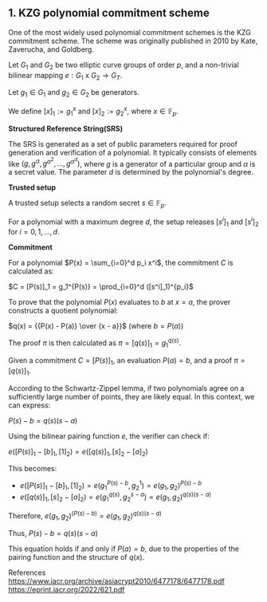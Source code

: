 ## 1. KZG polynomial commitment scheme

One of the most widely used polynomial commitment schemes is the KZG commitment scheme. The scheme was originally published in 2010 by Kate, Zaverucha, and Goldberg.

Let $G_1$ and $G_2$ be two elliptic curve groups of order $p$, and a non-trivial bilinear mapping $e : G_1$ x $G_2 → G_T$.

Let $g_1 \in G_1$ and $g_2 \in G_2$ be generators.

We define $[x]_1 := g_1^x$ and $[x]_2 := g_2^x$, where $x \in \mathbb{F}_p$. 

**Structured Reference String(SRS)**

The SRS is generated as a set of public parameters required for proof generation and verification of a polynomial. It typically consists of elements like $(g, g^{\alpha}, g^{\alpha^2}, \ldots, g^{\alpha^d})$, where $g$ is a generator of a particular group and $\alpha$ is a secret value. The parameter $d$ is determined by the polynomial's degree.


**Trusted setup** 

A trusted setup selects a random secret $s \in \mathbb{F}_p$.

For a polynomial with a maximum degree $d$, the setup releases $[s^i]_1$ and $[s^i]_2$ for $i = 0,1,...,d$.

**Commitment**

For a polynomial $P(x) = \sum_{i=0}^d p_i x^i$, the commitment $C$ is calculated as:

$C = [P(s)]_1 = g_1^{P(s)} = \prod_{i=0}^d ([s^i]_1)^{p_i}$


To prove that the polynomial $P(x)$ evaluates to $b$ at $x = a$, the prover constructs a quotient polynomial:

$q(x) = {{P(x) - P(a)} \over {x - a}}$ (where $b = P(a)$)

The proof $\pi$ is then calculated as $\pi = [q(s)]_1 = g_1^{q(s)}$.

Given a commitment $C = [P(s)]_1$, an evaluation $P(a) = b$, and a proof $\pi = [q(s)]_1$. 

According to the Schwartz-Zippel lemma, if two polynomials agree on a sufficiently large number of points, they are likely equal. In this context, we can express:

$P(s) - b = q(s)(s-a)$

Using the bilinear pairing function $e$, the verifier can check if:

$e([P(s)]_1 - [b]_1, [1]_2) = e([q(s)]_1, [s]_2 - [a]_2)$

This becomes:
- $e([P(s)]_1 - [b]_1, [1]_2) = e(g_1^{P(s)-b}, g_2^1) = {e(g_1, g_2)}^{P(s)-b}$
- $e([q(s)]_1, [s]_2 - [a]_2) = e(g_1^{q(s)}, g_2^{s-a}) = e(g_1, g_2)^{q(s)(s-a)}$

Therefore, $e(g_1, g_2)^{(P(s) - b)} = e(g_1, g_2)^{q(s)(s - a)}$

Thus, $P(s) - b = q(s)(s - a)$

This equation holds if and only if $P(a) = b$, due to the properties of the pairing function and the structure of $q(x)$.


References
<https://www.iacr.org/archive/asiacrypt2010/6477178/6477178.pdf>
<https://eprint.iacr.org/2022/621.pdf>